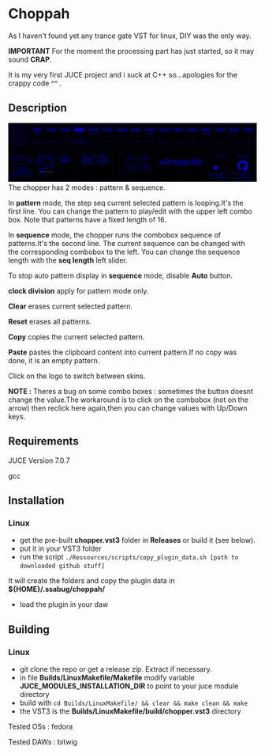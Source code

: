 # Choppah

As I haven't found yet any trance gate VST for linux, DIY was the only way.

**IMPORTANT** For the moment the processing part has just started, so it may sound **CRAP**.

It is my very first JUCE project and i suck at C++ so...apologies for the crappy code ^^ .

## Description
![alt text](Ressources/images/GUI.png)
The chopper has 2 modes : pattern & sequence.

In **pattern** mode, the step seq current selected pattern is looping.It's the first line. 
You can change the pattern to play/edit with the upper left combo box.
Note that patterns have a fixed length of 16.

In **sequence** mode, the chopper runs the combobox sequence of patterns.It's the second line.
The current sequence can be changed with the corresponding combobox to the left.
You can change the sequence length with the **seq length** left slider.

To stop auto pattern display in **sequence** mode, disable **Auto** button.

**clock division** apply for pattern mode only.

**Clear** erases current selected pattern.

**Reset** erases all patterns.

**Copy** copies the current selected pattern.

**Paste** pastes the clipboard content into current pattern.If no copy was done, it is an empty pattern.

Click on the logo to switch between skins.

**NOTE :** Theres a bug on some combo boxes : sometimes the button doesnt change the value.The workaround is to click on the combobox (not on the arrow) then reclick here again,then you can change values with Up/Down keys.  

## Requirements
JUCE Version 7.0.7

gcc

## Installation
### Linux
 - get the pre-built **chopper.vst3** folder in **Releases** or build it (see below).
 - put it in your VST3 folder
 - run the script `./Ressources/scripts/copy_plugin_data.sh [path to downloaded github stuff]`

It will create the folders and copy the plugin data in **${HOME}/.ssabug/choppah/**

 - load the plugin in your daw

## Building 
### Linux
 - git clone the repo or get a release zip. Extract if necessary.
 - in file **Builds/LinuxMakefile/Makefile** modify variable **JUCE_MODULES_INSTALLATION_DIR** to point to your juce module directory
 - build with `cd Builds/LinuxMakefile/ && clear && make clean && make`
 - the VST3 is the  **Builds/LinuxMakefile/build/chopper.vst3** directory

Tested OSs  : fedora

Tested DAWs : bitwig
